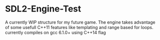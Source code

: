# SDL2-Engine-Test

A currently WIP structure for my future game. The engine takes advantage of some usefull C++11 features like templating and range based for loops. 
currently compiles on gcc 6.1.0+ using C++14 flag

